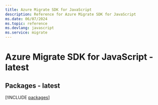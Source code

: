 ```yaml
---
title: Azure Migrate SDK for JavaScript
description: Reference for Azure Migrate SDK for JavaScript
ms.date: 06/07/2024
ms.topic: reference
ms.devlang: javascript
ms.service: migrate
---
```

# Azure Migrate SDK for JavaScript - latest
## Packages - latest
[!INCLUDE [packages](migrate-index.md)]